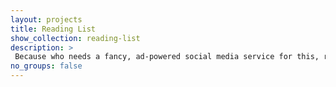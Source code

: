 ```yaml
---
layout: projects 
title: Reading List
show_collection: reading-list
description: >
 Because who needs a fancy, ad-powered social media service for this, really?  
no_groups: false
---
```

